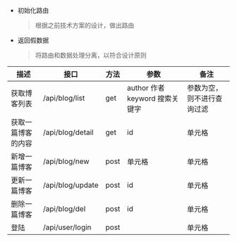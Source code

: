 - 初始化路由

  > 根据之前技术方案的设计，做出路由

- 返回假数据
  > 将路由和数据处理分离，以符合设计原则

| 描述               | 接口             | 方法 | 参数                           | 备注                       |
| ------------------ | ---------------- | ---- | ------------------------------ | -------------------------- |
| 获取博客列表       | /api/blog/list   | get  | author 作者 keyword 搜索关键字 | 参数为空，则不进行查询过滤 |
| 获取一篇博客的内容 | /api/blog/detail | get  | id                             | 单元格                     |
| 新增一篇博客       | /api/blog/new    | post | 单元格                         | 单元格                     |
| 更新一篇博客       | /api/blog/update | post | id                             | 单元格                     |
| 删除一篇博客       | /api/blog/del    | post | id                             | 单元格                     |
| 登陆               | /api/user/login  | post |                                | 单元格                     |
